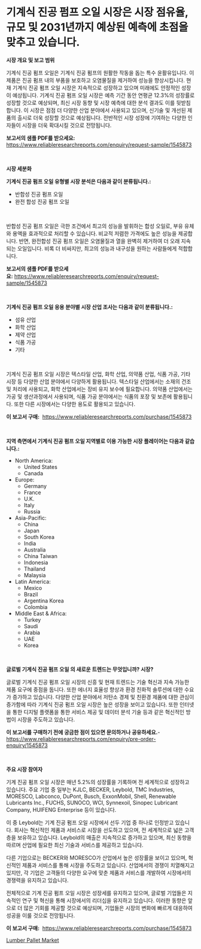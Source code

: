 <p><h1>기계식 진공 펌프 오일 시장은 시장 점유율, 규모 및 2031년까지 예상된 예측에 초점을 맞추고 있습니다.</h1></p><p><strong>시장 개요 및 보고 범위</strong></p>
<p><p>기계식 진공 펌프 오일은 기계식 진공 펌프의 원활한 작동을 돕는 특수 윤활유입니다. 이 제품은 진공 펌프 내의 부품을 보호하고 오염물질을 제거하여 성능을 향상시킵니다. 현재 기계식 진공 펌프 오일 시장은 지속적으로 성장하고 있으며 미래에도 안정적인 성장이 예상됩니다. 기계식 진공 펌프 오일 시장은 예측 기간 동안 연평균 12.3%의 성장률로 성장할 것으로 예상되며, 최신 시장 동향 및 시장 예측에 대한 분석 결과도 이를 뒷받침합니다. 이 시장은 점점 더 다양한 산업 분야에서 사용되고 있으며, 신기술 및 개선된 제품의 출시로 더욱 성장할 것으로 예상됩니다. 전반적인 시장 성장에 기여하는 다양한 인자들이 시장을 더욱 확대시킬 것으로 전망됩니다.</p></p>
<p><strong>보고서의 샘플 PDF를 받으세요:</strong> <a href="https://www.reliableresearchreports.com/enquiry/request-sample/1545873">https://www.reliableresearchreports.com/enquiry/request-sample/1545873</a></p>
<p>&nbsp;</p>
<p><strong>시장 세분화</strong></p>
<p><strong>기계식 진공 펌프 오일 유형별 시장 분석은 다음과 같이 분류됩니다.:</strong></p>
<p><ul><li>반합성 진공 펌프 오일</li><li>완전 합성 진공 펌프 오일</li></ul></p>
<p>&nbsp;</p>
<p><p>반합성 진공 펌프 오일은 극한 조건에서 최고의 성능을 발휘하는 합성 오일로, 부유 유체와 용액을 효과적으로 처리할 수 있습니다. 비교적 저렴한 가격에도 높은 성능을 제공합니다. 반면, 완전합성 진공 펌프 오일은 오염물질과 열을 완벽히 제거하여 더 오래 지속되는 오일입니다. 비록 더 비싸지만, 최고의 성능과 내구성을 원하는 사람들에게 적합합니다.</p></p>
<p><strong>보고서의 샘플 PDF를 받으세요:</strong>&nbsp;<a href="https://www.reliableresearchreports.com/enquiry/request-sample/1545873">https://www.reliableresearchreports.com/enquiry/request-sample/1545873</a></p>
<p>&nbsp;</p>
<p><strong> 기계식 진공 펌프 오일 응용 분야별 시장 산업 조사는 다음과 같이 분류됩니다.:</strong></p>
<p><ul><li>섬유 산업</li><li>화학 산업</li><li>제약 산업</li><li>식품 가공</li><li>기타</li></ul></p>
<p>&nbsp;</p>
<p><p>기계식 진공 펌프 오일 시장은 텍스타일 산업, 화학 산업, 의약품 산업, 식품 가공, 기타 시장 등 다양한 산업 분야에서 다양하게 활용됩니다. 텍스타일 산업에서는 소재의 건조 및 처리에 사용되고, 화학 산업에서는 장비 유지 보수에 필요합니다. 의약품 산업에서는 가공 및 생산과정에서 사용되며, 식품 가공 분야에서는 식품의 포장 및 보존에 활용됩니다. 또한 다른 시장에서는 다양한 용도로 활용되고 있습니다.</p></p>
<p><strong>이 보고서 구매:</strong>&nbsp; <a href="https://www.reliableresearchreports.com/purchase/1545873">https://www.reliableresearchreports.com/purchase/1545873</a></p>
<p>&nbsp;</p>
<p><strong>지역 측면에서 기계식 진공 펌프 오일 지역별로 이용 가능한 시장 플레이어는 다음과 같습니다.:</strong></p>
<p><ul>
    <li>
        North America:
        <ul>
            <li>United States</li>
            <li>Canada</li>
        </ul>
    </li>
    <li>
        Europe:
        <ul>
            <li>Germany</li>
            <li>France</li>
            <li>U.K.</li>
            <li>Italy</li>
            <li>Russia</li>
        </ul>
    </li>
    <li>
        Asia-Pacific:
        <ul>
            <li>China</li>
            <li>Japan</li>
            <li>South Korea</li>
            <li>India</li>
            <li>Australia</li>
            <li>China Taiwan</li>
            <li>Indonesia</li>
            <li>Thailand</li>
            <li>Malaysia</li>
        </ul>
    </li>
    <li>
        Latin America:
        <ul>
            <li>Mexico</li>
            <li>Brazil</li>
            <li>Argentina Korea</li>
            <li>Colombia</li>
        </ul>
    </li>
    <li>
        Middle East & Africa:
        <ul>
            <li>Turkey</li>
            <li>Saudi</li>
            <li>Arabia</li>
            <li>UAE</li>
            <li>Korea</li>
        </ul>
    </li>
    </ul></p>
<p>&nbsp;</p>
<p><strong>글로벌 기계식 진공 펌프 오일 의 새로운 트렌드는 무엇입니까? 시장?</strong></p>
<p><p>글로벌 기계식 진공 펌프 오일 시장의 신흥 및 현재 트렌드는 기술 혁신과 지속 가능한 제품 요구에 중점을 둡니다. 또한 에너지 효율성 향상과 환경 친화적 솔루션에 대한 수요가 증가하고 있습니다. 다양한 산업 분야에서 저탄소 경제 및 친환경 제품에 대한 관심이 증가함에 따라 기계식 진공 펌프 오일 시장은 높은 성장을 보이고 있습니다. 또한 인터넷을 통한 디지털 플랫폼을 통한 서비스 제공 및 데이터 분석 기술 등과 같은 혁신적인 방법이 시장을 주도하고 있습니다.</p></p>
<p><strong>이 보고서를 구매하기 전에 궁금한 점이 있으면 문의하거나 공유하세요.</strong>- <a href="https://www.reliableresearchreports.com/enquiry/pre-order-enquiry/1545873">https://www.reliableresearchreports.com/enquiry/pre-order-enquiry/1545873</a></p>
<p>&nbsp;</p>
<p><strong>주요 시장 참여자</strong></p>
<p><p>기계 진공 펌프 오일 시장은 매년 5.2%의 성장률을 기록하며 전 세계적으로 성장하고 있습니다. 주요 기업 중 일부는 KJLC, BECKER, Leybold, TMC Industries, MORESCO, Labconco, DuPont, Busch, ExxonMobil, Shell, Renewable Lubricants Inc., FUCHS, SUNOCO, WCI, Synnexoil, Sinopec Lubricant Company, HUIFENG Enterprise 등이 있습니다.</p><p>이 중 Leybold는 기계 진공 펌프 오일 시장에서 선두 기업 중 하나로 인정받고 있습니다. 회사는 혁신적인 제품과 서비스로 시장을 선도하고 있으며, 전 세계적으로 넓은 고객층을 보유하고 있습니다. Leybold의 매출은 지속적으로 증가하고 있으며, 최신 동향을 따르며 산업에 필요한 최신 기술과 서비스를 제공하고 있습니다.</p><p>다른 기업으로는 BECKER와 MORESCO가 산업에서 높은 성장률을 보이고 있으며, 혁신적인 제품과 서비스를 통해 시장을 주도하고 있습니다. 산업에서의 경쟁이 치열해지고 있지만, 각 기업은 고객들의 다양한 요구에 맞춘 제품과 서비스를 개발하여 시장에서의 경쟁력을 유지하고 있습니다.</p><p>전체적으로 기계 진공 펌프 오일 시장은 성장세를 유지하고 있으며, 글로벌 기업들은 지속적인 연구 및 혁신을 통해 시장에서의 리더십을 유지하고 있습니다. 이러한 동향은 앞으로 더 많은 기회를 제공할 것으로 예상되며, 기업들은 시장의 변화에 빠르게 대응하여 성공을 이룰 것으로 전망됩니다.</p></p>
<p><strong>이 보고서 구매:</strong>&nbsp;&nbsp;<a href="https://www.reliableresearchreports.com/purchase/1545873">https://www.reliableresearchreports.com/purchase/1545873</a></p>
<p><p><a href="https://nifty-kite-d51.notion.site/Lumber-Pallet-Market-Size-Reflecting-a-Forecast-Till-2031-Market-By-Type-By-Application-and-By-Geo-161715325a684abaa121e5feba7de340">Lumber Pallet Market</a></p></p>
